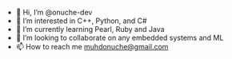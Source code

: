 - 👋 Hi, I’m @onuche-dev
- 👀 I’m interested in C++, Python, and C#
- 🌱 I’m currently learning Pearl, Ruby and Java
- 💞️ I’m looking to collaborate on any embedded systems and ML
- 📫 How to reach me muhdonuche@gmail.com

<!---
onuche-dev/onuche-dev is a ✨ special ✨ repository because its `README.md` (this file) appears on your GitHub profile.
You can click the Preview link to take a look at your changes.
--->
